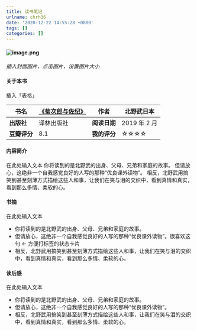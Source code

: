 ```yaml
---
title: 读书笔记
urlname: chrh36
date: '2020-12-22 14:55:28 +0800'
tags: []
categories: []
---
```


#### ![image.png](https://cdn.nlark.com/yuque/0/2019/png/215718/1567507815646-d739438a-8ffd-4107-9d87-130e2104446a.png#align=left&display=inline&height=232&name=image.png&originHeight=1553&originWidth=1080&size=367334&status=done&width=161)

_插入封面图片，点击图片，设置图片大小_

#### 关于本书

插入「表格」

| **书名**     | [《菊次郎与佐纪》](https://book.douban.com/subject/25944034/) | **作者**     | 北野武日本   |
| ------------ | ------------------------------------------------------------- | ------------ | ------------ |
| **出版社**   | 译林出版社                                                    | **阅读日期** | 2019 年 2 月 |
| **豆瓣评分** | 8.1                                                           | **我的评分** | ☆☆☆☆         |

#### 内容简介

在此处输入文本
你将读到的是北野武的出身、父母、兄弟和家庭的故事。
但请放心，这绝非一个自我感觉良好的人写的那种“优良课外读物”。
相反，北野武用搞笑到甚至刻薄方式描绘这些人和事，让我们在笑与泪的交织中，看到真情和真实，看到那么多情、柔软的心。

#### 书摘

在此处输入文本

- 你将读到的是北野武的出身、父母、兄弟和家庭的故事。
- 但请放心，这绝非一个自我感觉良好的人写的那种“优良课外读物”。很喜欢这句 ← 方便打标签的状态卡片
- 相反，北野武用搞笑到甚至刻薄方式描绘这些人和事，让我们在笑与泪的交织中，看到真情和真实，看到那么多情、柔软的心。

#### 读后感

在此处输入文本

- 你将读到的是北野武的出身、父母、兄弟和家庭的故事。
- 但请放心，这绝非一个自我感觉良好的人写的那种“优良课外读物”。
- 相反，北野武用搞笑到甚至刻薄方式描绘这些人和事，让我们在笑与泪的交织中，看到真情和真实，看到那么多情、柔软的心。
